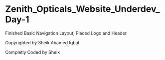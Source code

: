 # Zenith_Opticals_Website_Underdev_Day-1

Finished Basic Navigation Layout, Placed Logo and Header

Copyrighted by Sheik Ahamed Iqbal

Completly Coded by Sheik
